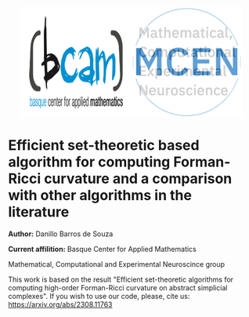 <div style="display:flex; justify-content:center;">
  <img src="BCAM_logo.png" alt="Cat 1" style="width: 45%;">
  <img src="MCEN_logo.png" alt="Cat 2" style="width: 45%;">
</div>

# Efficient set-theoretic based algorithm for computing Forman-Ricci curvature and a comparison with other algorithms in the literature

   **Author:** Danillo Barros de Souza 
   
   **Current affilition:** Basque Center for Applied Mathematics
   
   
   Mathematical, Computational and Experimental Neuroscince group
   
This work is based on the result "Efficient set-theoretic algorithms for computing high-order Forman-Ricci curvature on abstract simplicial complexes". If you wish to use our code, please, cite us: https://arxiv.org/abs/2308.11763

